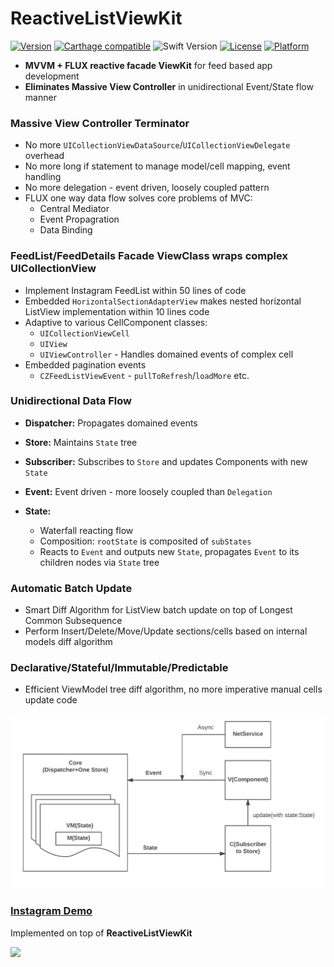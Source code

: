 # ReactiveListViewKit

[![Version](https://img.shields.io/cocoapods/v/ReactiveListViewKit.svg?style=flat)](http://cocoapods.org/pods/ReactiveListViewKit)
[![Carthage compatible](https://img.shields.io/badge/Carthage-compatible-4BC51D.svg?style=flat)](https://github.com/Carthage/Carthage)
![Swift Version](https://img.shields.io/badge/swift-3.2-orange.svg)
[![License](https://img.shields.io/cocoapods/l/ReactiveListViewKit.svg?style=flat)](http://cocoapods.org/pods/ReactiveListViewKit)
[![Platform](https://img.shields.io/cocoapods/p/ReactiveListViewKit.svg?style=flat)](http://cocoapods.org/pods/ReactiveListViewKit)

* **MVVM + FLUX reactive facade ViewKit** for feed based app development
* **Eliminates Massive View Controller** in unidirectional Event/State flow manner

### Massive View Controller Terminator
 * No more `UICollectionViewDataSource`/`UICollectionViewDelegate` overhead
 * No more long if statement to manage model/cell mapping, event handling
 * No more delegation - event driven, loosely coupled pattern
 * FLUX one way data flow solves core problems of MVC: 
   * Central Mediator
   * Event Propagration
   * Data Binding

### FeedList/FeedDetails Facade ViewClass wraps complex UICollectionView
 * Implement Instagram FeedList within 50 lines of code
 * Embedded `HorizontalSectionAdapterView` makes nested horizontal ListView implementation within 10 lines code
 * Adaptive to various CellComponent classes:
   * `UICollectionViewCell`
   * `UIView`
   * `UIViewController` - Handles domained events of complex cell
 * Embedded pagination events 
   * `CZFeedListViewEvent` - `pullToRefresh`/`loadMore` etc.

 
### Unidirectional Data Flow
 * **Dispatcher:** Propagates domained events

 * **Store:** Maintains `State` tree

 * **Subscriber:** Subscribes to `Store` and updates Components with new `State`

 * **Event:** Event driven - more loosely coupled than `Delegation`
    
 * **State:**
   * Waterfall reacting flow
   * Composition: `rootState` is composited of `subStates`
   * Reacts to `Event` and outputs new `State`, propagates `Event` to its children nodes via `State` tree

### Automatic Batch Update
  * Smart Diff Algorithm for ListView batch update on top of Longest Common Subsequence
  * Perform Insert/Delete/Move/Update sections/cells based on internal models diff algorithm

### Declarative/Stateful/Immutable/Predictable
  * Efficient ViewModel tree diff algorithm, no more imperative manual cells update code

  <img src="./Docs/FLUX.png">


### [Instagram Demo](https://github.com/showt1me/CZInstagram)
Implemented on top of **ReactiveListViewKit**

<img src="./Docs/CZInstagram.gif">